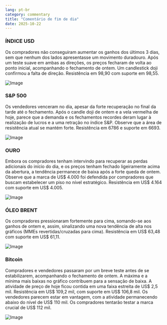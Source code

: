 ```yaml
---
lang: pt-br
category: commentary
title: "Comentário de fim de dia"
date: 2025-10-22
---
```


### ÍNDICE USD

Os compradores não conseguiram aumentar os ganhos dos últimos 3 dias, sem que nenhum dos lados apresentasse um movimento duradouro. Após um teste suave em ambas as direções, os preços fecharam de volta ao ponto inicial, acompanhando o fechamento de ontem. Um candlestick doji confirmou a falta de direção. Resistência em 98,90 com suporte em 98,55.

![Image](https://markleighedu.github.io/img/Oct-2025/22-Oct-2025/usdindex.jpg)

### S&P 500

Os vendedores venceram no dia, apesar da forte recuperação no final da tarde até o fechamento. Após o candle doji de ontem e a vela vermelha de hoje, parece que a demanda e os fechamentos recordes deram lugar à realização de lucros e a uma retração no índice S&P. Observe que a área de resistência atual se mantém forte. Resistência em 6786 e suporte em 6693.

![Image](https://markleighedu.github.io/img/Oct-2025/22-Oct-2025/sp500.jpg)

### OURO

Embora os compradores tenham intervindo para recuperar as perdas adicionais do início do dia, e os preços tenham fechado ligeiramente acima da abertura, a tendência permanece de baixa após a forte queda de ontem. Observe que a marca de US$ 4.000 foi defendida por compradores que buscam estabelecer um piso no nível estratégico. Resistência em US$ 4.164 com suporte em US$ 4.005.

![Image](https://markleighedu.github.io/img/Oct-2025/22-Oct-2025/gold.jpg)

### ÓLEO BRENT

Os compradores pressionaram fortemente para cima, somando-se aos ganhos de ontem e, assim, sinalizando uma nova tendência de alta nos gráficos (MMEs revertidas/cruzadas para cima). Resistência em US$ 63,48 com suporte em US$ 61,11.

![Image](https://markleighedu.github.io/img/Oct-2025/22-Oct-2025/brentoil.jpg)

### Bitcoin

Compradores e vendedores passaram por um breve teste antes de se estabilizarem, acompanhando o fechamento de ontem. A máxima e a mínima mais baixas no gráfico contribuem para a sensação de baixa. A atividade de preço de hoje ficou contida em uma faixa estreita de US$ 2,5 mil. Resistência em US$ 109,2 mil, com suporte em US$ 106,8 mil. Os vendedores parecem estar em vantagem, com a atividade permanecendo abaixo do nível de US$ 110 mil. Os compradores tentarão testar a marca crucial de US$ 112 mil.

![Image](https://markleighedu.github.io/img/Oct-2025/22-Oct-2025/bitcoin.jpg)

